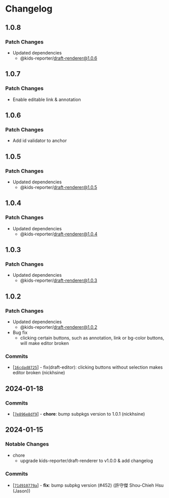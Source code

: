 # Changelog

## 1.0.8

### Patch Changes

- Updated dependencies
  - @kids-reporter/draft-renderer@1.0.6

## 1.0.7

### Patch Changes

- Enable editable link & annotation

## 1.0.6

### Patch Changes

- Add id validator to anchor

## 1.0.5

### Patch Changes

- Updated dependencies
  - @kids-reporter/draft-renderer@1.0.5

## 1.0.4

### Patch Changes

- Updated dependencies
  - @kids-reporter/draft-renderer@1.0.4

## 1.0.3

### Patch Changes

- Updated dependencies
  - @kids-reporter/draft-renderer@1.0.3

## 1.0.2

### Patch Changes

- Updated dependencies
  - @kids-reporter/draft-renderer@1.0.2
- Bug fix
  - clicking certain buttons, such as annotation, link or bg-color buttons, will make editor broken

### Commits

- \[[`16cdad8725`](https://github.com/kids-reporter/kids-reporter-monorepo/commit/16cdad8725)] - fix(draft-editor): clicking buttons without selection makes editor broken (nickhsine)

## 2024-01-18

### Commits

- \[[`7e896e8df9`](https://github.com/kids-reporter/kids-reporter-monorepo/commit/7e896e8df9)] - **chore**: bump subpkgs version to 1.0.1 (nickhsine)

## 2024-01-15

### Notable Changes

- chore
  - upgrade kids-reporter/draft-renderer to v1.0.0 & add changelog

### Commits

- \[[`71d910779a`](https://github.com/kids-reporter/cms-core/commit/71d910779a)] - **fix**: bump subpkg version (#452) (許守傑 Shou-Chieh Hsu (Jason))
